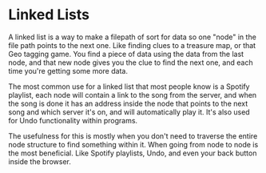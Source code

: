 # Linked Lists

A linked list is a way to make a filepath of sort for data so one "node" in the file path points to the next one. 
Like finding clues to a treasure map, or that Geo tagging game. You find a piece of data using the data from the last node, 
and that new node gives you the clue to find the next one, and each time you're getting some more data.


The most common use for a linked list that most people know is a Spotify playlist, each node will contain a link to the 
song from the server, and when the song is done it has an address inside the node that points to the next song and which 
server it's on, and will automatically play it. It's also used for Undo functionality within programs. 


The usefulness for this is mostly when you don't need to traverse the entire node structure to find something within it. 
When going from node to node is the most beneficial. Like Spotify playlists, Undo, and even your back button inside the browser.
